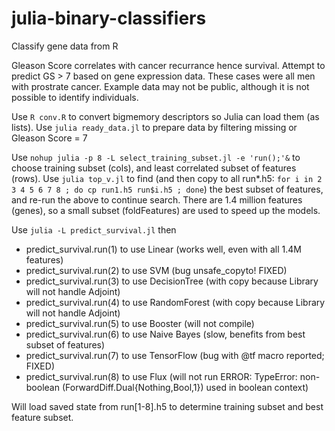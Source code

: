 # julia-binary-classifiers
Classify gene data from R

Gleason Score correlates with cancer recurrance hence survival. Attempt to predict GS > 7 based on gene expression data. These cases were all men with prostrate cancer. Example data may not be public, although it is not possible to identify individuals.

Use `R conv.R` to convert bigmemory descriptors so Julia can load them (as lists).
Use `julia ready_data.jl` to prepare data by filtering missing or Gleason Score = 7

Use `nohup julia -p 8 -L select_training_subset.jl -e 'run();'&` to choose training subset (cols), and least correlated subset of features (rows).
Use `julia top_v.jl` to find (and then copy to all run*.h5: `for i in 2 3 4 5 6 7 8 ; do cp run1.h5 run$i.h5 ; done`) the best subset of features, and re-run the above to continue search.
There are 1.4 million features (genes), so a small subset (foldFeatures) are used to speed up the models.

Use `julia -L predict_survival.jl` then
- predict_survival.run(1) to use Linear (works well, even with all 1.4M features)
- predict_survival.run(2) to use SVM (bug unsafe_copyto! FIXED)
- predict_survival.run(3) to use DecisionTree (with copy because Library will not handle Adjoint)
- predict_survival.run(4) to use RandomForest (with copy because Library will not handle Adjoint)
- predict_survival.run(5) to use Booster (will not compile)
- predict_survival.run(6) to use Naive Bayes (slow, benefits from best subset of features)
- predict_survival.run(7) to use TensorFlow (bug with @tf macro reported; FIXED)
- predict_survival.run(8) to use Flux (will not run ERROR: TypeError: non-boolean (ForwardDiff.Dual{Nothing,Bool,1}) used in boolean context)
 
Will load saved state from run[1-8].h5 to determine training subset and best feature subset.
